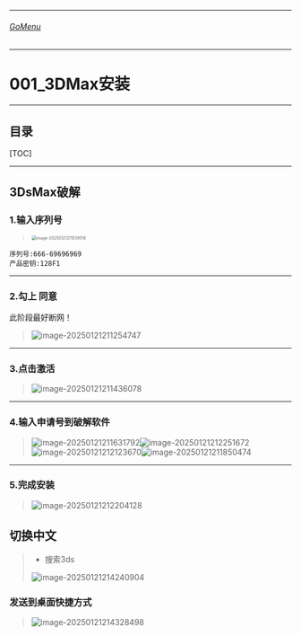 

___________________________________________________________________________________________
###### [GoMenu](../3DMaxBasicsMenu.md)
___________________________________________________________________________________________
# 001_3DMax安装


___________________________________________________________________________________________


## 目录

[TOC]


___________________________________________________________________________________________

## 3DsMax破解

### 1.输入序列号

> <img src="C:\Users\ROG\AppData\Roaming\Typora\typora-user-images\image-20250121211039516.png" alt="image-20250121211039516" style="zoom:50%;" />

``````
序列号:666-69696969
产品密钥:128F1
``````

------

### 2.勾上 同意

此阶段最好断网！

> ![image-20250121211254747](./Image/3DMaxBaseV001/image-20250121211254747.png)

------

### 3.点击激活

> ![image-20250121211436078](./Image/3DMaxBaseV001/image-20250121211436078.png)

------

### 4.输入申请号到破解软件

> ![image-20250121211631792](./Image/3DMaxBaseV001/image-20250121211631792.png)![image-20250121212251672](./Image/3DMaxBaseV001/image-20250121212251672.png)![image-20250121212123670](./Image/3DMaxBaseV001/image-20250121212123670.png)![image-20250121211850474](./Image/3DMaxBaseV001/image-20250121211850474.png)

------

### 5.完成安装

> ![image-20250121212204128](./Image/3DMaxBaseV001/image-20250121212204128.png)

## 切换中文

> - 搜索3ds
>
> ![image-20250121214240904](./Image/3DMaxBaseV001/image-20250121214240904.png)

### 发送到桌面快捷方式

> ![image-20250121214328498](./Image/3DMaxBaseV001/image-20250121214328498.png)